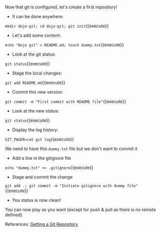 Now that git is configured, let's create a first repository!

* It can be done anywhere:

`mkdir dojo-git; cd dojo-git; git init`{{execute}}

* Let's add some content:

`echo "Dojo git" > README.md; touch dummy.txt`{{execute}}

* Look at the git status:

`git status`{{execute}}

* Stage the local changes:

`git add README.md`{{execute}}

* Commit this new version:

`git commit -m "First commit with README file"`{{execute}}

* Look at the new status:

`git status`{{execute}}

* Display the log history:

`GIT_PAGER=cat git log`{{execute}}

We need to have this `dummy.txt` file but we don't want to commit it

* Add a line in the gitignore file

`echo "dummy.txt" >> .gitignore`{{execute}}

* Stage and commit the change

`git add .; git commit -m "Initiate gitignore with dummy file"`{{execute}}

* You status is now clean!

You can now play as you want (except for push & pull as there is no remote defined).

References: [Getting a Git Repository](https://git-scm.com/book/en/v2/Git-Basics-Getting-a-Git-Repository)
